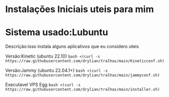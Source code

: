 # Instalações Iniciais uteis para mim

# Sistema usado:Lubuntu 

Descrição:isso instala alguns aplicativos que eu considero uteis 

Versão:Kinetic (ubuntu 22.10)
```bash <(curl -s https://raw.githubusercontent.com/drylian/tralhas/main/Kineticconf.sh)```

Versão:Jammy (ubuntu 22.04.1+)
```bash <(curl -s https://raw.githubusercontent.com/drylian/tralhas/main/jammyconf.sh)```

Executavel VPS Egg
```bash <(curl -s https://raw.githubusercontent.com/drylian/tralhas/main/installer.sh)```
